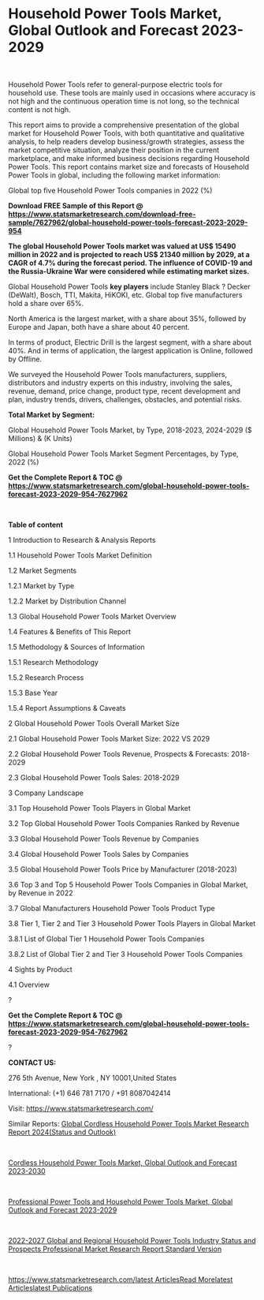 <h1>Household Power Tools Market, Global Outlook and Forecast 2023-2029</h1><br/><p>Household Power Tools refer to general-purpose electric tools for household use. These tools are mainly used in occasions where accuracy is not high and the continuous operation time is not long, so the technical content is not high.</p>
 
 
 
 <p>This report aims to provide a comprehensive presentation of the global market for Household Power Tools, with both quantitative and qualitative analysis, to help readers develop business/growth strategies, assess the market competitive situation, analyze their position in the current marketplace, and make informed business decisions regarding Household Power Tools. This report contains market size and forecasts of Household Power Tools in global, including the following market information:</p>
 
 
 
 <p>Global top five Household Power Tools companies in 2022 (%)</p>
 
 
 
 <p><strong>Download FREE Sample of this Report @ <a href="https://www.statsmarketresearch.com/download-free-sample/7627962/global-household-power-tools-forecast-2023-2029-954">https://www.statsmarketresearch.com/download-free-sample/7627962/global-household-power-tools-forecast-2023-2029-954</a></strong></p>
 
 
 
 <p><strong>The global Household Power Tools market was valued at US$ 15490 million in 2022 and is projected to reach US$ 21340 million by 2029, at a <strong>CAGR</strong> of 4.7% during the forecast period. The influence of COVID-19 and the Russia-Ukraine War were considered while estimating market sizes.</strong></p>
 
 
 
 <p>Global Household Power Tools <strong>key players</strong> include Stanley Black ? Decker (DeWalt), Bosch, TTI, Makita, HiKOKI, etc. Global top five manufacturers hold a share over 65%.</p>
 
 
 
 <p>North America is the largest market, with a share about 35%, followed by Europe and Japan, both have a share about 40 percent.</p>
 
 
 
 <p>In terms of product, Electric Drill is the largest segment, with a share about 40%. And in terms of application, the largest application is Online, followed by Offline.</p>
 
 
 
 <p>We surveyed the Household Power Tools manufacturers, suppliers, distributors and industry experts on this industry, involving the sales, revenue, demand, price change, product type, recent development and plan, industry trends, drivers, challenges, obstacles, and potential risks.</p>
 
 
 
 <p><strong>Total Market by Segment:</strong></p>
 
 
 
 <p>Global Household Power Tools Market, by Type, 2018-2023, 2024-2029 ($ Millions) & (K Units)</p>
 
 
 
 <p>Global Household Power Tools Market Segment Percentages, by Type, 2022 (%)</p>
 
 
 
 <div><b>Get the Complete Report & TOC @ <a href="https://www.statsmarketresearch.com/global-household-power-tools-forecast-2023-2029-954-7627962">https://www.statsmarketresearch.com/global-household-power-tools-forecast-2023-2029-954-7627962</a></b></div>
 
 
 
 <p><br />
 
 <b>Table of content</b></p>
 
 
 
 <p>1 Introduction to Research & Analysis Reports<br />
 
 1.1 Household Power Tools Market Definition<br />
 
 1.2 Market Segments<br />
 
 1.2.1 Market by Type<br />
 
 1.2.2 Market by Distribution Channel<br />
 
 1.3 Global Household Power Tools Market Overview<br />
 
 1.4 Features & Benefits of This Report<br />
 
 1.5 Methodology & Sources of Information<br />
 
 1.5.1 Research Methodology<br />
 
 1.5.2 Research Process<br />
 
 1.5.3 Base Year<br />
 
 1.5.4 Report Assumptions & Caveats<br />
 
 2 Global Household Power Tools Overall Market Size<br />
 
 2.1 Global Household Power Tools Market Size: 2022 VS 2029<br />
 
 2.2 Global Household Power Tools Revenue, Prospects & Forecasts: 2018-2029<br />
 
 2.3 Global Household Power Tools Sales: 2018-2029<br />
 
 3 Company Landscape<br />
 
 3.1 Top Household Power Tools Players in Global Market<br />
 
 3.2 Top Global Household Power Tools Companies Ranked by Revenue<br />
 
 3.3 Global Household Power Tools Revenue by Companies<br />
 
 3.4 Global Household Power Tools Sales by Companies<br />
 
 3.5 Global Household Power Tools Price by Manufacturer (2018-2023)<br />
 
 3.6 Top 3 and Top 5 Household Power Tools Companies in Global Market, by Revenue in 2022<br />
 
 3.7 Global Manufacturers Household Power Tools Product Type<br />
 
 3.8 Tier 1, Tier 2 and Tier 3 Household Power Tools Players in Global Market<br />
 
 3.8.1 List of Global Tier 1 Household Power Tools Companies<br />
 
 3.8.2 List of Global Tier 2 and Tier 3 Household Power Tools Companies<br />
 
 4 Sights by Product<br />
 
 4.1 Overview<br />
 
 ? </p>
 
 
 
 <div><b>Get the Complete Report & TOC @ <a href="https://www.statsmarketresearch.com/global-household-power-tools-forecast-2023-2029-954-7627962">https://www.statsmarketresearch.com/global-household-power-tools-forecast-2023-2029-954-7627962</a></b></div>
 
 
 
 <p>? </p>
 
 
 
 <p><b>CONTACT US:</b><br />
 
 276 5th Avenue, New York , NY 10001,United States<br />
 
 International: (+1) 646 781 7170 / +91 8087042414<br />
 
 Visit: <a href="https://www.statsmarketresearch.com/">https://www.statsmarketresearch.com/</a><br />
 
 Similar Reports: <a href="https://www.statsmarketresearch.com/global-household-power-tools-forecast-2023-2029-954-7627962">Global Cordless Household Power Tools Market Research Report 2024(Status and Outlook)</a><br />
 
 <br />
 
 <a href="https://www.statsmarketresearch.com/global-household-power-tools-forecast-2023-2029-954-7627962">Cordless Household Power Tools Market, Global Outlook and Forecast 2023-2030</a><br />
 
 <br />
 
 <a href="https://www.statsmarketresearch.com/global-household-power-tools-forecast-2023-2029-954-7627962">Professional Power Tools and Household Power Tools Market, Global Outlook and Forecast 2023-2029</a><br />
 
 <br />
 
 <a href="https://www.statsmarketresearch.com/global-household-power-tools-forecast-2023-2029-954-7627962">2022-2027 Global and Regional Household Power Tools Industry Status and Prospects Professional Market Research Report Standard Version</a><br />
 
 <br />
 
 <a href="https://gyeongbokgung.com">https://www.statsmarketresearch.com/</a><a href="https://hallyeomaritime.com">latest Articles</a><a href="https://jingwansa.com">Read More</a><a href="https://nguoiviet.jp/">latest Articles</a><a href="https://www.intelmarketresearch.com/">latest Publications</a></p>